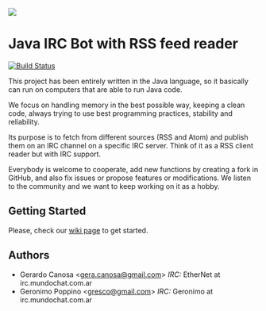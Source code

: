 ![](http://i.imgur.com/hrELgzg.png)
# Java IRC Bot with RSS feed reader
[![Build Status](https://travis-ci.org/MadCoderZ/NewsBotIRC.svg?branch=master)](https://travis-ci.org/MadCoderZ/NewsBotIRC)

This project has been entirely written in the Java language, so it basically can
run on computers that are able to run Java code.

We focus on handling memory in the best possible way, keeping a clean code,
always trying to use best programming practices, stability and reliability.

Its purpose is to fetch from different sources (RSS and Atom) and publish them
on an IRC channel on a specific IRC server. Think of it as a RSS client reader
but with IRC support.

Everybody is welcome to cooperate, add new functions by creating a fork in
GitHub, and also fix issues or propose features or modifications. We listen to
the community and we want to keep working on it as a hobby.

## Getting Started

Please, check our [wiki page](https://github.com/MadCoderZ/NewsBotIRC/wiki) to
get started.

## Authors

- Gerardo Canosa <[gera.canosa@gmail.com](mailto:gera.canosa@gmail.com)> _IRC:_ EtherNet at irc.mundochat.com.ar
- Geronimo Poppino <[gresco@gmail.com](mailto:gresco@gmail.com)> _IRC:_ Geronimo at irc.mundochat.com.ar

